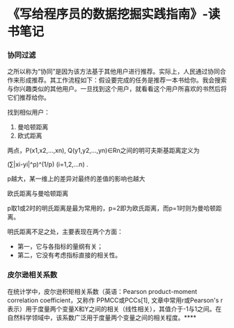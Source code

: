 # 《写给程序员的数据挖掘实践指南》-读书笔记

### 协同过滤
 之所以称为“协同”是因为该方法基于其他用户进行推荐。实际上，人民通过协同合作来形成推荐。其工作流程如下：假设要完成的任务是推荐一本书给你。我会搜索与你兴趣类似的其他用户。一旦找到这个用户，就看看这个用户所喜欢的书然后将它们推荐给你。
 
 找到相似用户：
 1. 曼哈顿距离
 2. 欧式距离
 
 两点，P(x1,x2,...,xn), Q(y1,y2,...,yn)∈Rn之间的明可夫斯基距离定义为
 
(∑|xi-yi|^p)^(1/p) (i=1,2,...n) .

p越大，某一维上的差异对最终的差值的影响也越大

欧氏距离与曼哈顿距离

p取1或2时的明氏距离是最为常用的，p=2即为欧氏距离，而p=1时则为曼哈顿距离。

明氏距离不足之处，主要表现在两个方面：

* 第一，它与各指标的量纲有关；
* 第二，它没有考虑指标直接的相关性。



### 皮尔逊相关系数
在统计学中，皮尔逊积矩相关系数（英语：Pearson product-moment correlation coefficient，又称作 PPMCC或PCCs[1], 文章中常用r或Pearson's r表示）用于度量两个变量X和Y之间的相关（线性相关），其值介于-1与1之间。在自然科学领域中，该系数广泛用于度量两个变量之间的相关程度。****
 
 
